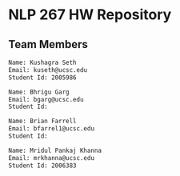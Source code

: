 # NLP 267 HW Repository
## Team Members

```bash
Name: Kushagra Seth
Email: kuseth@ucsc.edu
Student Id: 2005986
```

```bash
Name: Bhrigu Garg
Email: bgarg@ucsc.edu
Student Id: 
```

```bash
Name: Brian Farrell
Email: bfarrel1@ucsc.edu
Student Id: 
```

```bash
Name: Mridul Pankaj Khanna
Email: mrkhanna@ucsc.edu
Student Id: 2006383
```
